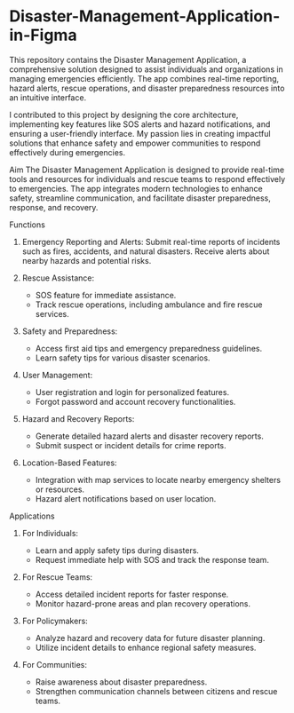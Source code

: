 # Disaster-Management-Application-in-Figma

This repository contains the Disaster Management Application, a comprehensive solution designed to assist individuals and organizations in managing emergencies efficiently. The app combines real-time reporting, hazard alerts, rescue operations, and disaster preparedness resources into an intuitive interface.

I contributed to this project by designing the core architecture, implementing key features like SOS alerts and hazard notifications, and ensuring a user-friendly interface. My passion lies in creating impactful solutions that enhance safety and empower communities to respond effectively during emergencies.


Aim
The Disaster Management Application is designed to provide real-time tools and resources for individuals and rescue teams to respond effectively to emergencies. The app integrates modern technologies to enhance safety, streamline communication, and facilitate disaster preparedness, response, and recovery.

 Functions
1. Emergency Reporting and Alerts:
    Submit real-time reports of incidents such as fires, accidents, and natural disasters.
    Receive alerts about nearby hazards and potential risks.

2. Rescue Assistance:
   - SOS feature for immediate assistance.
   - Track rescue operations, including ambulance and fire rescue services.

3. Safety and Preparedness:
   - Access first aid tips and emergency preparedness guidelines.
   - Learn safety tips for various disaster scenarios.

4. User Management:
   - User registration and login for personalized features.
   - Forgot password and account recovery functionalities.

5. Hazard and Recovery Reports:
   - Generate detailed hazard alerts and disaster recovery reports.
   - Submit suspect or incident details for crime reports.

6. Location-Based Features:
   - Integration with map services to locate nearby emergency shelters or resources.
   - Hazard alert notifications based on user location.

 Applications
1. For Individuals:
   - Learn and apply safety tips during disasters.
   - Request immediate help with SOS and track the response team.

2. For Rescue Teams:
   - Access detailed incident reports for faster response.
   - Monitor hazard-prone areas and plan recovery operations.

3. For Policymakers:
   - Analyze hazard and recovery data for future disaster planning.
   - Utilize incident details to enhance regional safety measures.

4. For Communities:
   - Raise awareness about disaster preparedness.
   - Strengthen communication channels between citizens and rescue teams.

